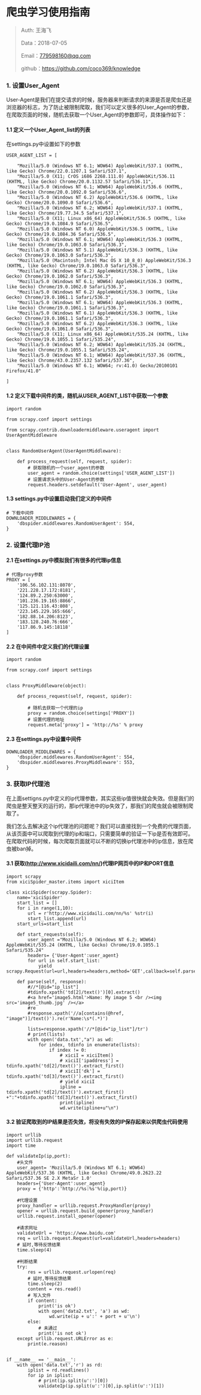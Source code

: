 
# 爬虫学习使用指南

>Auth: 王海飞
>
>Data：2018-07-05
>
>Email：779598160@qq.com
>
>github：https://github.com/coco369/knowledge
>

### 1. 设置User_Agent

User-Agent是我们在提交请求的时候，服务器来判断请求的来源是否是爬虫还是浏览器的标志，为了防止被限制爬取，我们可以定义很多的User_Agent的参数，在爬取页面的时候，随机去获取一个User_Agent的参数即可，具体操作如下：

#### 1.1 定义一个User_Agent_list的列表

在settings.py中设置如下的参数

	USER_AGENT_LIST = [

	    "Mozilla/5.0 (Windows NT 6.1; WOW64) AppleWebKit/537.1 (KHTML, like Gecko) Chrome/22.0.1207.1 Safari/537.1",
	    "Mozilla/5.0 (X11; CrOS i686 2268.111.0) AppleWebKit/536.11 (KHTML, like Gecko) Chrome/20.0.1132.57 Safari/536.11",
	    "Mozilla/5.0 (Windows NT 6.1; WOW64) AppleWebKit/536.6 (KHTML, like Gecko) Chrome/20.0.1092.0 Safari/536.6",
	    "Mozilla/5.0 (Windows NT 6.2) AppleWebKit/536.6 (KHTML, like Gecko) Chrome/20.0.1090.0 Safari/536.6",
	    "Mozilla/5.0 (Windows NT 6.2; WOW64) AppleWebKit/537.1 (KHTML, like Gecko) Chrome/19.77.34.5 Safari/537.1",
	    "Mozilla/5.0 (X11; Linux x86_64) AppleWebKit/536.5 (KHTML, like Gecko) Chrome/19.0.1084.9 Safari/536.5",
	    "Mozilla/5.0 (Windows NT 6.0) AppleWebKit/536.5 (KHTML, like Gecko) Chrome/19.0.1084.36 Safari/536.5",
	    "Mozilla/5.0 (Windows NT 6.1; WOW64) AppleWebKit/536.3 (KHTML, like Gecko) Chrome/19.0.1063.0 Safari/536.3",
	    "Mozilla/5.0 (Windows NT 5.1) AppleWebKit/536.3 (KHTML, like Gecko) Chrome/19.0.1063.0 Safari/536.3",
	    "Mozilla/5.0 (Macintosh; Intel Mac OS X 10_8_0) AppleWebKit/536.3 (KHTML, like Gecko) Chrome/19.0.1063.0 Safari/536.3",
	    "Mozilla/5.0 (Windows NT 6.2) AppleWebKit/536.3 (KHTML, like Gecko) Chrome/19.0.1062.0 Safari/536.3",
	    "Mozilla/5.0 (Windows NT 6.1; WOW64) AppleWebKit/536.3 (KHTML, like Gecko) Chrome/19.0.1062.0 Safari/536.3",
	    "Mozilla/5.0 (Windows NT 6.2) AppleWebKit/536.3 (KHTML, like Gecko) Chrome/19.0.1061.1 Safari/536.3",
	    "Mozilla/5.0 (Windows NT 6.1; WOW64) AppleWebKit/536.3 (KHTML, like Gecko) Chrome/19.0.1061.1 Safari/536.3",
	    "Mozilla/5.0 (Windows NT 6.1) AppleWebKit/536.3 (KHTML, like Gecko) Chrome/19.0.1061.1 Safari/536.3",
	    "Mozilla/5.0 (Windows NT 6.2) AppleWebKit/536.3 (KHTML, like Gecko) Chrome/19.0.1061.0 Safari/536.3",
	    "Mozilla/5.0 (X11; Linux x86_64) AppleWebKit/535.24 (KHTML, like Gecko) Chrome/19.0.1055.1 Safari/535.24",
	    "Mozilla/5.0 (Windows NT 6.2; WOW64) AppleWebKit/535.24 (KHTML, like Gecko) Chrome/19.0.1055.1 Safari/535.24",
	    "Mozilla/5.0 (Windows NT 6.1; WOW64) AppleWebKit/537.36 (KHTML, like Gecko) Chrome/43.0.2357.132 Safari/537.36",
	    "Mozilla/5.0 (Windows NT 6.1; WOW64; rv:41.0) Gecko/20100101 Firefox/41.0"

	] 

#### 1.2 定义下载中间件的类，随机从USER_AGENT_LIST中获取一个参数

	import random
	
	from scrapy.conf import settings
	
	from scrapy.contrib.downloadermiddleware.useragent import UserAgentMiddleware
	
	
	class RandomUserAgent(UserAgentMiddleware):
	
	    def process_request(self, request, spider):
			# 获取随机的一个user_agent的参数
	        user_agent = random.choice(settings['USER_AGENT_LIST'])
			# 设置请求头中的User-Agent的参数
	        request.headers.setdefault('User-Agent', user_agent)

#### 1.3 settings.py中设置启动我们定义的中间件
	
	# 下载中间件
	DOWNLOADER_MIDDLEWARES = {
	    'dbspider.middlewares.RandomUserAgent': 554,
	}


### 2. 设置代理IP池

#### 2.1 在settings.py中模拟我们有很多的代理ip信息

	# 代理proxy参数
	PROXY = [
	    '106.56.102.131:8070',
	    '221.228.17.172:8181',
	    '124.89.2.250:63000',
	    '101.236.19.165:8866',
	    '125.121.116.43:808',
	    '223.145.229.165:666',
	    '182.88.14.206:8123',
	    '183.128.240.76:666',
	    '117.86.9.145:18118'
	]

#### 2.2 在中间件中定义我们的代理设置

		
	import random
	
	from scrapy.conf import settings


	class ProxyMiddleware(object):
	
	    def process_request(self, request, spider):
			
			# 随机去获取一个代理的ip
	        proxy = random.choice(settings['PROXY'])
			# 设置代理的地址
	        request.meta['proxy'] = 'http://%s' % proxy

#### 2.3 在settings.py中设置中间件

	DOWNLOADER_MIDDLEWARES = {
	    'dbspider.middlewares.RandomUserAgent': 554,
	    'dbspider.middlewares.ProxyMiddleware': 553,
	}


### 3. 获取IP代理池

在上面settigns.py中定义的ip代理参数，其实这些ip值很快就会失效。但是我们的爬虫是整天整天的运行的，那ip代理池中的ip失效了，那我们的爬虫就会被限制爬取了。

我们怎么去解决这个ip代理池的问题呢？我们可以直接找到一个免费的代理页面，从该页面中可以爬取到代理的ip和端口，只需要简单的验证一下ip是否有效即可。在爬取代码的时候，每次爬取页面就可以不断的切换ip代理池中的ip信息，放在爬虫被ban掉。

#### 3.1 获取(http://www.xicidaili.com/nn/)代理IP网页中的IP和PORT信息

	import scrapy
	from xiciSpider_master.items import xiciItem
	
	class xiciSpider(scrapy.Spider):
	    name='xiciSpider'
	    start_list = []
	    for i in range(1,10):
	        url = r'http://www.xicidaili.com/nn/%s' %str(i)
	        start_list.append(url)
	    start_urls=start_list
	
	    def start_requests(self):
	        user_agent ="Mozilla/5.0 (Windows NT 6.2; WOW64) AppleWebKit/535.24 (KHTML, like Gecko) Chrome/19.0.1055.1 Safari/535.24"
	        headers= {'User-Agent':user_agent}
	        for url in self.start_list:
	            yield scrapy.Request(url=url,headers=headers,method='GET',callback=self.parse)
	
	    def parse(self, response):
	        #//*[@id="ip_list"]
	        #tdinfo.xpath('td[2]/text()')[0].extract()
	        #<a href='image5.html'>Name: My image 5 <br /><img src='image5_thumb.jpg' /></a>
	        #re
	        #response.xpath('//a[contains(@href, "image")]/text()').re(r'Name:\s*(.*)')
	
	        lists=response.xpath('//*[@id="ip_list"]/tr')
	        # print(lists)
	        with open('data.txt',"a") as wd:
	            for index, tdinfo in enumerate(lists):
	                if index != 0:
	                    # xiciI = xiciItem()
	                    # xiciI['ipaddress'] = tdinfo.xpath('td[2]/text()').extract_first()
	                    # xiciI['dk'] = tdinfo.xpath('td[3]/text()').extract_first()
	                    # yield xiciI
	                    ipline = tdinfo.xpath('td[2]/text()').extract_first() +":"+tdinfo.xpath('td[3]/text()').extract_first()
	                    print(ipline)
	                    wd.write(ipline+u"\n")



#### 3.2 验证爬取到的IP结果是否失效，将没有失效的IP保存起来以供爬虫代码使用

	import urllib
	import urllib.request
	import time
	
	def validateIp(ip,port):
	    #头文件
	    user_agent= 'Mozilla/5.0 (Windows NT 6.1; WOW64) AppleWebKit/537.36 (KHTML, like Gecko) Chrome/49.0.2623.22 Safari/537.36 SE 2.X MetaSr 1.0'
	    headers={'User-Agent':user_agent}
	    proxy = {'http':'http://%s:%s'%(ip,port)}
	
	    #代理设置
	    proxy_handler = urllib.request.ProxyHandler(proxy)
	    opener = urllib.request.build_opener(proxy_handler)
	    urllib.request.install_opener(opener)
	
	    #请求网址
	    validateUrl = 'https://www.baidu.com'
	    req = urllib.request.Request(url=validateUrl,headers=headers)
	    # 延时,等待反馈结果
	    time.sleep(4)
	
	    #判断结果
	    try:
	        res = urllib.request.urlopen(req)
	        # 延时,等待反馈结果
	        time.sleep(2)
	        content = res.read()
	        # 写入文件
	        if content:
	            print('is ok')
	            with open('data2.txt', 'a') as wd:
	                wd.write(ip + u':' + port + u'\n')
	        else:
	            # 未通过
	            print('is not ok')
	    except urllib.request.URLError as e:
	        print(e.reason)
	
	
	if __name__ == '__main__':
	    with open('data.txt','r') as rd:
	        iplist = rd.readlines()
	        for ip in iplist:
	            # print(ip.split(u':')[0])
	            validateIp(ip.split(u':')[0],ip.split(u':')[1])